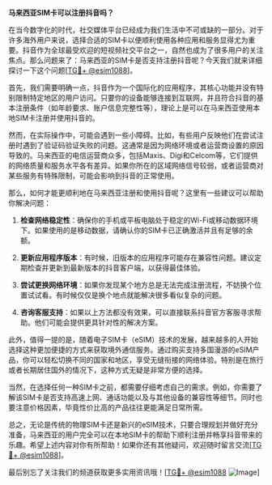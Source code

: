 **马来西亚SIM卡可以注册抖音吗？**

在当今数字化的时代，社交媒体平台已经成为我们生活中不可或缺的一部分。对于许多海外用户来说，选择合适的SIM卡以便顺利使用各种应用和服务显得尤为重要。抖音作为全球最受欢迎的短视频社交平台之一，自然也成为了很多用户的关注焦点。那么问题来了：马来西亚的SIM卡是否支持注册抖音呢？今天我们就来详细探讨一下这个问题[[TG💪+ @esim1088](https://t.me/s/esim1088)]。

首先，我们需要明确一点，抖音作为一个国际化的应用程序，其核心功能并没有特别限制特定地区的用户访问。只要你的设备能够连接到互联网，并且符合抖音的基本注册条件（如年龄要求、账户信息完整性等），理论上是可以在马来西亚使用本地SIM卡注册并使用抖音的。

然而，在实际操作中，可能会遇到一些小障碍。比如，有些用户反映他们在尝试注册时遇到了验证码验证失败的问题。这通常是因为网络环境或者运营商设置的原因导致的。马来西亚的电信运营商众多，包括Maxis、Digi和Celcom等，它们提供的网络质量和服务水平各有差异。如果你所在的区域网络信号较弱，或者运营商对某些服务有特殊限制，可能会影响到抖音的正常使用。

那么，如何才能更顺利地在马来西亚注册和使用抖音呢？这里有一些建议可以帮助你解决问题：

1. **检查网络稳定性**：确保你的手机或平板电脑处于稳定的Wi-Fi或移动数据环境下。如果使用的是移动数据，请确认你的SIM卡已正确激活并且有足够的余额。

2. **更新应用程序版本**：有时候，旧版本的应用程序可能存在兼容性问题。建议定期检查并更新到最新版本的抖音客户端，以获得最佳体验。

3. **尝试更换网络环境**：如果你发现某个地方总是无法完成注册流程，不妨换个位置试试看。有时候仅仅是换个地点就能解决很多看似复杂的问题。

4. **咨询客服支持**：如果以上方法都没有效果，可以直接联系抖音官方客服寻求帮助。他们可能会提供更具针对性的解决方案。

此外，值得一提的是，随着电子SIM卡（eSIM）技术的发展，越来越多的人开始选择这种更加便捷的方式来获取境外通信服务。通过购买支持多国漫游的eSIM产品，你可以轻松切换不同的国家和地区，享受无缝衔接的网络体验。特别是在旅行或者长期居住国外的情况下，这种方式无疑是非常方便的选择。

当然，在选择任何一种SIM卡之前，都需要仔细考虑自己的需求。例如，你需要了解该SIM卡是否支持高速上网、通话功能以及与其他设备的兼容性等细节。同时也要注意价格因素，毕竟性价比高的产品往往更能满足日常所需。

总之，无论是传统的物理SIM卡还是新兴的eSIM技术，只要合理规划并做好充分准备，马来西亚的用户完全可以在本地SIM卡的帮助下顺利注册并畅享抖音带来的乐趣。希望上述内容对你有所帮助！如果你还有其他疑问，欢迎随时留言交流[[TG💪+ @esim1088](https://t.me/s/esim1088)]。

最后别忘了关注我们的频道获取更多实用资讯哦！[[TG💪+ @esim1088](https://t.me/s/esim1088) ![Image](https://i.postimg.cc/4NQfJmqS/Snipaste-2025-05-13-00-14-12.png)]